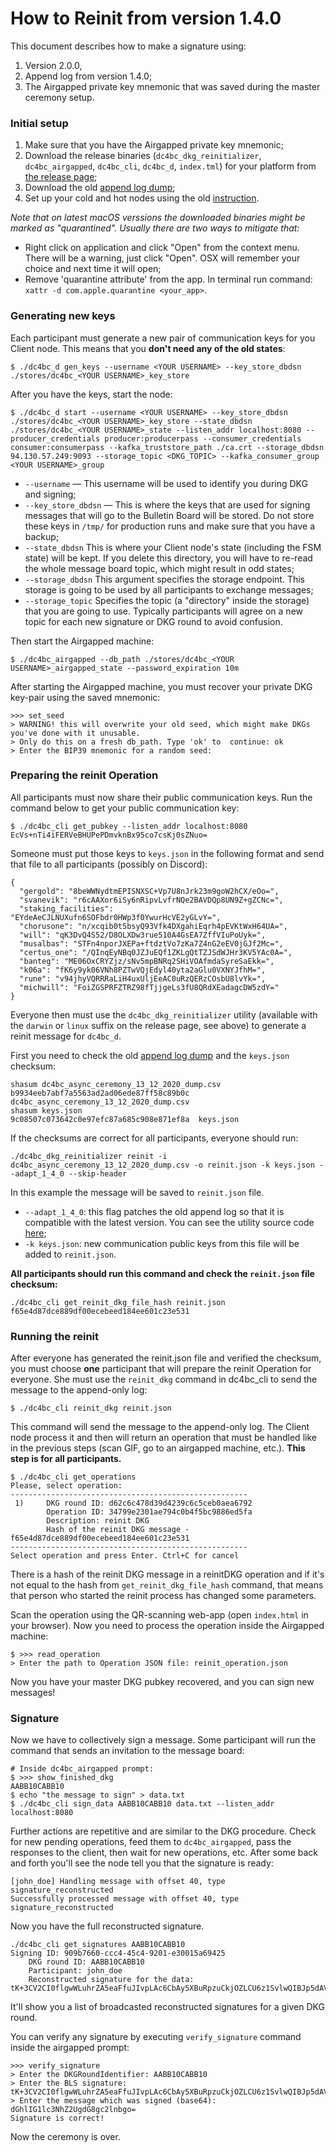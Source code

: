  # How to Reinit from version 1.4.0

This document describes how to make a signature using:
1. Version 2.0.0,
2. Append log from version 1.4.0;
3. The Airgapped private key mnemonic that was saved during the master ceremony setup.

### Initial setup

1. Make sure that you have the Airgapped private key mnemonic;
2. Download the release binaries (`dc4bc_dkg_reinitializer`, `dc4bc_airgapped`, `dc4bc_cli`, `dc4bc_d`, `index.tml`) for your platform from [the release page](https://github.com/lidofinance/dc4bc/releases/tag/2.0.0);
3. Download the old [append log dump](https://github.com/lidofinance/dc4bc/releases/download/2.0.0/dc4bc_async_ceremony_13_12_2020_dump.csv);
4. Set up your cold and hot nodes using the old [instruction](https://github.com/lidofinance/dc4bc/blob/master/HowTo.md#setting-up-hot-and-airapped-nodes).

_Note that on latest macOS verssions the downloaded binaries might be marked as "quarantined". Usually there are two ways to mitigate that:_

* Right click on application and click "Open" from the context menu. There will be a warning, just click "Open". OSX will remember your choice and next time it will open;
* Remove 'quarantine attribute' from the app. In terminal run command: `xattr -d com.apple.quarantine <your_app>`.

### Generating new keys

Each participant must generate a new pair of communication keys for you Client node. This means that you **don't need any of the old states**:
```
$ ./dc4bc_d gen_keys --username <YOUR USERNAME> --key_store_dbdsn ./stores/dc4bc_<YOUR USERNAME>_key_store
```
After you have the keys, start the node:
```
$ ./dc4bc_d start --username <YOUR USERNAME> --key_store_dbdsn ./stores/dc4bc_<YOUR USERNAME>_key_store --state_dbdsn ./stores/dc4bc_<YOUR USERNAME>_state --listen_addr localhost:8080 --producer_credentials producer:producerpass --consumer_credentials consumer:consumerpass --kafka_truststore_path ./ca.crt --storage_dbdsn 94.130.57.249:9093 --storage_topic <DKG_TOPIC> --kafka_consumer_group <YOUR USERNAME>_group
```
* `--username` — This username will be used to identify you during DKG and signing;
* `--key_store_dbdsn` — This is where the keys that are used for signing messages that will go to the Bulletin Board will be stored. Do not store these keys in `/tmp/` for production runs and make sure that you have a backup;
* `--state_dbdsn` This is where your Client node's state (including the FSM state) will be kept. If you delete this directory, you will have to re-read the whole message board topic, which might result in odd states;
* `--storage_dbdsn` This argument specifies the storage endpoint. This storage is going to be used by all participants to exchange messages;
* `--storage_topic` Specifies the topic (a "directory" inside the storage) that you are going to use. Typically participants will agree on a new topic for each new signature or DKG round to avoid confusion.

Then start the Airgapped machine:
```
$ ./dc4bc_airgapped --db_path ./stores/dc4bc_<YOUR USERNAME>_airgapped_state --password_expiration 10m
```
After starting the Airgapped machine, you must recover your private DKG key-pair using the saved mnemonic:

```shell
>>> set_seed
> WARNING! this will overwrite your old seed, which might make DKGs you've done with it unusable.
> Only do this on a fresh db_path. Type 'ok' to  continue: ok
> Enter the BIP39 mnemonic for a random seed:
```

### Preparing the reinit Operation

All participants must now share their public communication keys. Run the command below to get your public communication key:
```
$ ./dc4bc_cli get_pubkey --listen_addr localhost:8080
EcVs+nTi4iFERVeBHUPePDmvknBx95co7csKj0sZNuo=
```
Someone must put those keys to `keys.json` in the following format and send that file to all participants (possibly on Discord):
```
{
  "gergold": "8beWWNydtmEPISNXSC+Vp7U8nJrk23m9goW2hCX/eOo=",
  "svanevik": "r6cAAXor6iSy6nRipvLvfrNQe2BAVDQp8UN9Z+gZCNc=",
  "staking_facilities": "EYdeAeCJLNUXufn6SOFbdr0HWp3f0YwurHcVE2yGLvY=",
  "chorusone": "n/xcqib0t5bsyQ93Vfk4DXgahiEqrh4pEVKtWxH64UA=",
  "will": "qK3DvQ4S52/D8OLXDw3rue510A4GsEA7ZffVIuPoUyk=",
  "musalbas": "STFn4nporJXEPa+ftdztVo7zKa7Z4nG2eEV0jGJf2Mc=",
  "certus_one": "/QInqEyNBq0JZJuEQf1ZKLgQtTZJSdWJHr3KV5YAc0A=",
  "banteg": "ME06OxCRYZjz/sNv5mpBNRq2SHiVOAfmdaSyreSaEkk=",
  "k06a": "fK6y9yk06VNh8PZTwVQjEdyl40yta2aGlu0VXNYJfhM=",
  "rune": "v94jhyVQRRRaLiH4uxUljEeAC0uRzQERzCOsbU8lvYk=",
  "michwill": "FoiZGSPRFZTRZ98fTjjgeLs3fU8QRdXEadagcDW5zdY="
}
```

Everyone then must use the ```dc4bc_dkg_reinitializer``` utility (available with the `darwin` or `linux` suffix on the release page, see above) to generate a reinit message for `dc4bc_d`.

First you need to check the old [append log dump](https://github.com/lidofinance/dc4bc/releases/download/2.0.0/dc4bc_async_ceremony_13_12_2020_dump.csv) and the `keys.json` checksum:
```
shasum dc4bc_async_ceremony_13_12_2020_dump.csv
b9934eeb7abf7a5563ad2ad06ede87ff58c89b0c  dc4bc_async_ceremony_13_12_2020_dump.csv
shasum keys.json
9c08507c073642c0e97efc87a685c908e871ef8a  keys.json
```
If the checksums are correct for all participants, everyone should run:
```shell
./dc4bc_dkg_reinitializer reinit -i dc4bc_async_ceremony_13_12_2020_dump.csv -o reinit.json -k keys.json --adapt_1_4_0 --skip-header
```
In this example the message will be saved to ```reinit.json``` file.
* `--adapt_1_4_0`: this flag patches the old append log so that it is compatible with the latest version. You can see the utility source code [here](https://github.com/lidofinance/dc4bc/blob/eb72f74e25d910fc70c4a77158fed07435d48d7c/client/client.go#L679);
* `-k keys.json`: new communication public keys from this file will be added to `reinit.json`.

**All participants should run this command and check the `reinit.json` file checksum:**
```
./dc4bc_cli get_reinit_dkg_file_hash reinit.json
f65e4d87dce889df00ecebeed184ee601c23e531
```

### Running the reinit 

After everyone has generated the reinit.json file and verified the checksum, you must choose **one** participant that will prepare the reinit Operation for everyone. She must use the ```reinit_dkg``` command in dc4bc_cli to send the message to the append-only log:
```shell
$ ./dc4bc_cli reinit_dkg reinit.json
```
This command will send the message to the append-only log. The Client node process it and then will return an operation that must be handled like in the previous steps (scan GIF, go to an airgapped machine, etc.). **This step is for all participants.**

```
$ ./dc4bc_cli get_operations
Please, select operation:
-----------------------------------------------------
 1)		DKG round ID: d62c6c478d39d4239c6c5ceb0aea6792
		Operation ID: 34799e2301ae794c0b4f5bc9886ed5fa
		Description: reinit DKG
		Hash of the reinit DKG message - f65e4d87dce889df00ecebeed184ee601c23e531
-----------------------------------------------------
Select operation and press Enter. Ctrl+C for cancel
```

There is a hash of the reinit DKG message in a reinitDKG operation and if it's not equal to the hash from ```get_reinit_dkg_file_hash``` command, that means that person who started the reinit process has changed some parameters.

Scan the operation using the QR-scanning web-app (open `index.html` in your browser). Now you need to process the operation inside the Airgapped machine:

```
$ >>> read_operation
> Enter the path to Operation JSON file: reinit_operation.json
```

Now you have your master DKG pubkey recovered, and you can sign new messages!

### Signature

Now we have to collectively sign a message. Some participant will run the command that sends an invitation to the message board:

```
# Inside dc4bc_airgapped prompt:
$ >>> show_finished_dkg
AABB10CABB10
$ echo "the message to sign" > data.txt
$ ./dc4bc_cli sign_data AABB10CABB10 data.txt --listen_addr localhost:8080
```
Further actions are repetitive and are similar to the DKG procedure. Check for new pending operations, feed them to `dc4bc_airgapped`, pass the responses to the client, then wait for new operations, etc. After some back and forth you'll see the node tell you that the signature is ready:
```
[john_doe] Handling message with offset 40, type signature_reconstructed
Successfully processed message with offset 40, type signature_reconstructed
```

Now you have the full reconstructed signature.
```
./dc4bc_cli get_signatures AABB10CABB10
Signing ID: 909b7660-ccc4-45c4-9201-e30015a69425
	DKG round ID: AABB10CABB10
	Participant: john_doe
	Reconstructed signature for the data: tK+3CV2CI0flgwWLuhrZA5eaFfuJIvpLAc6CbAy5XBuRpzuCkjOZLCU6z1SvlwQIBJp5dAVa2rtbSy1jl98YtidujVWeUDNUz+kRl2C1C1BeLG5JvzQxhgr2dDxq0thu
```
It'll show you a list of broadcasted reconstructed signatures for a given DKG round.

You can verify any signature by executing `verify_signature` command inside the airgapped prompt:
```
>>> verify_signature
> Enter the DKGRoundIdentifier: AABB10CABB10
> Enter the BLS signature: tK+3CV2CI0flgwWLuhrZA5eaFfuJIvpLAc6CbAy5XBuRpzuCkjOZLCU6z1SvlwQIBJp5dAVa2rtbSy1jl98YtidujVWeUDNUz+kRl2C1C1BeLG5JvzQxhgr2dDxq0thu
> Enter the message which was signed (base64): dGhlIG1lc3NhZ2UgdG8gc2lnbgo=
Signature is correct!
```

Now the ceremony is  over. 
